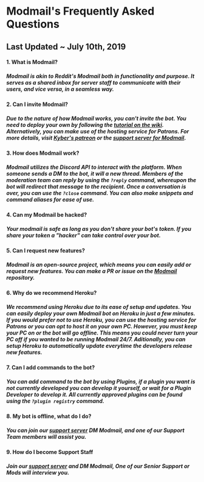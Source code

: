 # Modmail's Frequently Asked Questions
## Last Updated ~ July 10th, 2019

#### 1. What is Modmail?
##### Modmail is akin to Reddit's Modmail both in functionality and purpose. It serves as a shared inbox for server staff to communicate with their users, and vice versa, in a seamless way.

#### 2. Can I invite Modmail?
##### Due to the nature of how Modmail works, you can't invite the bot. You need to deploy your own by following the [tutorial on the wiki](https://github.com/kyb3r/modmail/wiki/Installation). Alternatively, you can make use of the hosting service for Patrons. For more details, visit [Kyber's patreon](https://patreon.com/kyber) or the [support server for Modmail](https://discord.gg/j5e9p8w).

#### 3. How does Modmail work?
##### Modmail utilizes the Discord API to interact with the platform. When someone sends a DM to the bot, it will a new thread. Members of the moderation team can reply by using the ``?reply`` command, whereupon the bot will redirect that message to the recipient. Once a conversation is over,  you can use the ``?close`` command. You can also make snippets and command aliases for ease of use.

#### 4. Can my Modmail be hacked?
##### Your modmail is safe as long as you don't share your bot's token. If you share your token a "hacker" can take control over your bot.

#### 5. Can I request new features?
##### Modmail is an open-source project, which means you can easily add or request new features. You can make a PR or issue on the [Modmail](https://github.com/kyb3r/modmail/issues) repository.

#### 6. Why do we recommend Heroku?
##### We recommend using Heroku due to its ease of setup and updates. You can easily deploy your own Modmail bot on Heroku in just a few minutes.  If you would prefer not to use Heroku, you can use the hosting service for Patrons or you can opt to host it on your own PC. However, you must keep your PC on or the bot will go offline. This means you could never turn your PC off if you wanted to be running Modmail 24/7. Aditionally, you can setup Heroku to automatically update everytime the developers release new features.

#### 7. Can I add commands to the bot?
##### You can add command to the bot by using Plugins, if a plugin you want is not currently developed you can develop it yourself, or wait for a Plugin Developer to develop it. All currently approved plugins can be found using the ``?plugin registry`` command. 

#### 8. My bot is offline, what do I do?
##### You can join our [support server](https://discord.gg/j5e9p8w) DM Modmail, and one of our Support Team members will assist you.

#### 9. How do I become Support Staff
##### Join our [support server](https://discord.gg/j5e9p8w) and DM Modmail, One of our Senior Support or Mods will interview you.
